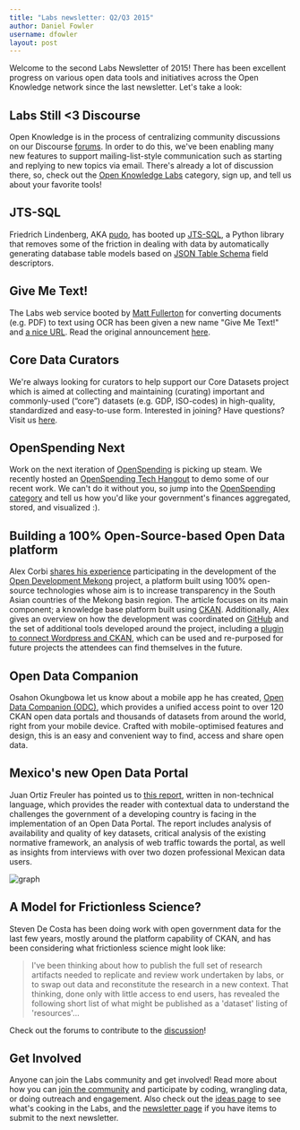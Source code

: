 ```yaml
---
title: "Labs newsletter: Q2/Q3 2015"
author: Daniel Fowler
username: dfowler
layout: post
---
```


Welcome to the second Labs Newsletter of 2015!  There has been
excellent progress on various open data tools and initiatives across
the Open Knowledge network since the last newsletter.  Let's take a
look:

## Labs Still <3 Discourse

Open Knowledge is in the process of centralizing community discussions
on our Discourse [forums](http://discuss.okfn.org).  In order to do
this, we've been enabling many new features to support
mailing-list-style communication such as starting and replying to new
topics via email.  There's already a lot of discussion there, so,
check out the
[Open Knowledge Labs](https://discuss.okfn.org/c/open-knowledge-labs)
category, sign up, and tell us about your favorite tools!

## JTS-SQL

Friedrich Lindenberg, AKA [pudo](http://okfnlabs.org/members/pudo/),
has booted up [JTS-SQL](https://github.com/okfn/jts-sql), a Python
library that removes some of the friction in dealing with data by
automatically generating database table models based on
[JSON Table Schema](http://dataprotocols.org/json-table-schema/) field
descriptors.

## Give Me Text!

The Labs web service booted by
[Matt Fullerton](/members/mattfullerton/) for converting documents
(e.g. PDF) to text using OCR has been given a new name "Give Me Text!"
and [a nice URL](http://givemetext.okfnlabs.org/). Read the original
announcement
[here](http://okfnlabs.org/blog/2015/02/21/documents-to-text.html).

## Core Data Curators

We're always looking for curators to help support our Core Datasets
project which is aimed at collecting and maintaining (curating)
important and commonly-used (“core”) datasets (e.g. GDP, ISO-codes) in
high-quality, standardized and easy-to-use form.  Interested in
joining?  Have questions?  Visit us
[here](https://discuss.okfn.org/c/open-knowledge-labs/core-datasets).

## OpenSpending Next

Work on the next iteration of
[OpenSpending](http://community.openspending.org/next) is picking up
steam.  We recently hosted an
[OpenSpending Tech Hangout](https://discuss.okfn.org/t/tech-hangout-sept-2015/1046/12)
to demo some of our recent work.  We can't do it without you, so jump
into the
[OpenSpending category](https://discuss.okfn.org/c/openspending) and
tell us how you'd like your government's finances aggregated, stored,
and visualized :).

## Building a 100% Open-Source-based Open Data platform

Alex Corbi
[shares his experience](http://www.open-steps.org/my-experience-building-a-100-open-source-based-open-data-platform/)
participating in the development of the
[Open Development Mekong](http://www.opendevelopmentmekong.net)
project, a platform built using 100% open-source technologies whose
aim is to increase transparency in the South Asian countries of the
Mekong basin region. The article focuses on its main component; a
knowledge base platform built using
[CKAN](http://ckan.org/). Additionally, Alex gives an overview on how
the development was coordinated on [GitHub](https://github.com/) and
the set of additional tools developed around the project, including a
[plugin to connect Wordpress and CKAN](http://extensions.ckan.org/extension/wpckan/),
which can be used and re-purposed for future projects the attendees
can find themselves in the future.

## Open Data Companion

Osahon Okungbowa let us know about a mobile app he has created,
[Open Data Companion (ODC)](http://odc.utopiasoftwareonline.com/),
which provides a unified access point to over 120 CKAN open data
portals and thousands of datasets from around the world, right from
your mobile device. Crafted with mobile-optimised features and design,
this is an easy and convenient way to find, access and share open
data.

## Mexico's new Open Data Portal

Juan Ortiz Freuler has pointed us to
[this report](https://es.scribd.com/doc/274622757/Supply-and-Demand-of-Data-Through-Mexico-s-Open-Data-Portal),
written in non-technical language, which provides the reader with
contextual data to understand the challenges the government of a
developing country is facing in the implementation of an Open Data
Portal. The report includes analysis of availability and quality of
key datasets, critical analysis of the existing normative framework,
an analysis of web traffic towards the portal, as well as insights
from interviews with over two dozen professional Mexican data users.

![graph](https://cloud.githubusercontent.com/assets/14280123/9857467/9edcb930-5b12-11e5-8d2d-6cb89b3dd710.png)

## A Model for Frictionless Science?

Steven De Costa has been doing work with open government data for the
last few years, mostly around the platform capability of CKAN, and has
been considering what frictionless science might look like:

> I've been thinking about how to publish the full set of research
> artifacts needed to replicate and review work undertaken by labs, or
> to swap out data and reconstitute the research in a new context. That
> thinking, done only with little access to end users, has revealed the
> following short list of what might be published as a 'dataset' listing
> of 'resources'...

Check out the forums to contribute to the
[discussion](https://discuss.okfn.org/t/is-there-a-model-for-frictionless-science/1203/1)!

## Get Involved

Anyone can join the Labs community and get involved! Read more about
how you can [join the community](/join) and participate by coding,
wrangling data, or doing outreach and engagement. Also check out the
[ideas page](/ideas) to see what's cooking in the Labs, and the
[newsletter page](/newsletter) if you have items to submit to the next
newsletter.
